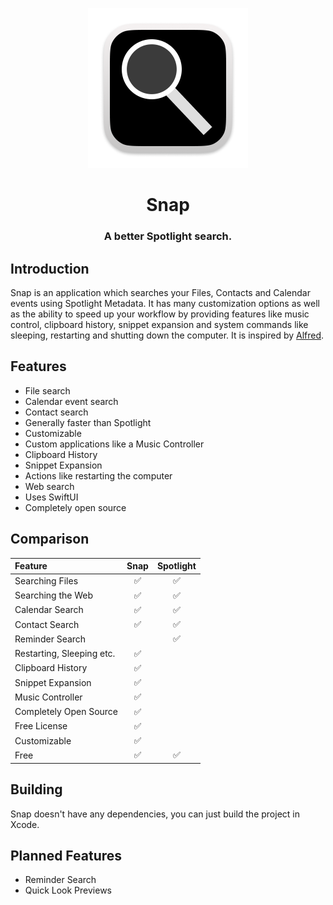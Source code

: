 <p align="center">
	<img width="256" height="256" src="https://github.com/techrisdev/Snap/raw/main/Snap/Assets/Assets.xcassets/AppIcon.appiconset/Icon-512.png">
</p>

<h1 align="center">Snap</h1>
<h3 align="center">A better Spotlight search.</h4>

## Introduction

Snap is an application which searches your Files, Contacts and Calendar events using Spotlight Metadata. It has many customization options as well as the ability to speed up your workflow by providing features like music control, clipboard history, snippet expansion and system commands like sleeping, restarting and shutting down the computer. It is inspired by [Alfred](https://alfredapp.com).

## Features

* File search
* Calendar event search
* Contact search
* Generally faster than Spotlight
* Customizable
* Custom applications like a Music Controller
* Clipboard History
* Snippet Expansion
* Actions like restarting the computer
* Web search<!-- Not Working? * Quick Look previews -->
* Uses SwiftUI
* Completely open source

## Comparison
|Feature|Snap|Spotlight|
|:---|:---:|:---:|
|Searching Files|✅|✅|
|Searching the Web|✅|✅|
|Calendar Search|✅|✅|
|Contact Search|✅|✅|
|Reminder Search||✅|
|Restarting, Sleeping etc.|✅| |
|Clipboard History|✅| |
|Snippet Expansion|✅| |
|Music Controller|✅| |
|Completely Open Source|✅| |
|Free License|✅| |
|Customizable|✅| |
|Free|✅|✅|

## Building

Snap doesn't have any dependencies, you can just build the project in Xcode.

## Planned Features

* Reminder Search
* Quick Look Previews
